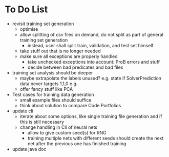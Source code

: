 # To Do List
- revisit training set generation
    - optimise
    - allow splitting of csv files on demand, do not split as part of general training set generation
        - instead, user shall split train, validation, and test set himself
    - take stuff out that is no longer needed
    - make sure all exceptions are properly handled
        - take unchecked exceptions into account: ProB errors and stuff
        - decide between bad predicates and bad files
- training set analysis should be deeper
    - maybe extrapolate the labels unused? e.g. state if SolverPrediction data never targets 1,1,0 e.g.
    - offer fancy stuff like PCA
- Test cases for training data generation
    - small example files should suffice
    - think about solution to compare Code Portfolios
- update cli
    - iterate about some options, like single training file generation and if this is still necessary
    - change handling in Cli of neural nets
        - allow to give custom seed(s) for RNG
        - training multiple nets with different seeds should create the next net after the previous one has finished training
- update java doc
